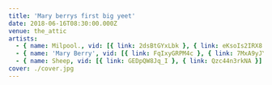 ```yaml
---
title: 'Mary berrys first big yeet'
date: 2018-06-16T08:30:00.000Z
venue: the_attic
artists:
  - { name: Milpool., vid: [{ link: 2dsBtGYxLbk }, { link: eKsoIs2IRX8 }] }
  - { name: 'Mary Berry', vid: [{ link: FqIxyGRPM4c }, { link: 7MxA9yJYQlY }] }
  - { name: Sheep, vid: [{ link: GEDpQW8Jq_I }, { link: Qzc44n3rkNA }] }
cover: ./cover.jpg
---
```

